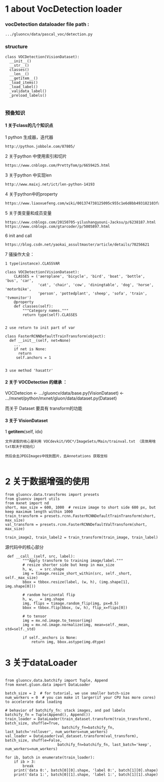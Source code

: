 # 1 about VocDetection loader

### vocDetection dataloader file path :

```
.../gluoncv/data/pascal_voc/detection.py 
```
### structure

```
class VOCDetection(VisionDataset):
  __init__()
  __str__()
  classes()
  __len__()
  __getitem__()
  _load_items()
  _load_label()
  _validata_label()
  _preload_labels()


```
### 预备知识

#### 1 关于class的几个知识点

1 python 生成器，迭代器
```
http://python.jobbole.com/87805/
```

2 关于python 中使用索引和切片
```
https://www.cnblogs.com/PrettyTom/p/6659425.html
```

3 关于python 中实现len
```
http://www.maixj.net/ict/len-python-14193
```

4 关于python中的property
```
https://www.liaoxuefeng.com/wiki/001374738125095c955c1e6d8bb493182103fac9270762a000/001386820062641f3bcc60a4b164f8d91df476445697b9e000
```

5 关于类变量和成员变量
```
https://www.cnblogs.com/20150705-yilushangyouni-Jacksu/p/6238187.html
https://www.cnblogs.com/gtarcoder/p/5005897.html
```

6 init and call
```
https://blog.csdn.net/yaokai_assultmaster/article/details/70256621
```


7 骚操作大全：


```
1 type(instance).CLASSVAR

class VOCDetection(VisionDataset):
    CLASSES = ('aeroplane', 'bicycle', 'bird', 'boat', 'bottle', 'bus', 'car',
               'cat', 'chair', 'cow', 'diningtable', 'dog', 'horse', 'motorbike',
               'person', 'pottedplant', 'sheep', 'sofa', 'train', 'tvmonitor')
    @property
    def classes(self):
        """Category names."""
        return type(self).CLASSES


2 use return to init part of var

class FasterRCNNDefaultTrainTransform(object):
  def __init__(self, net=None)
    ...
    if net is None:
      return
     self.anchors = 1

  
3 use method 'hasattr'

```






#### 2 关于 VOCDetection 的继承 ：

VOCDetecion <-  .../gluoncv/data/base.py(VisionDataset) <- .../mxnet/python/mxnet/gluon/data/dataset.py(Dataset)


而关于 Dataset 要具有 transform的功能


#### 3 关于 VisionDataset

1 __getitem__(self, idx)
```
文件读取的核心是利用 VOCdevkit/VOC*/ImageSets/Main/trainval.txt （具体用啥txt取决于初始化）

然后会去JPEGImages中找到图片，去Annotations 获取坐标


```

# 2 关于数据增强的使用

```
from gluoncv.data.transforms import presets
from gluoncv import utils
from mxnet import nd
short, max_size = 600, 1000  # resize image to short side 600 px, but keep maximum length within 1000
train_transform = presets.rcnn.FasterRCNNDefaultTrainTransform(short, max_size)
val_transform = presets.rcnn.FasterRCNNDefaultValTransform(short, max_size)

train_image2, train_label2 = train_transform(train_image, train_label)

```

源代码中的核心部分

``` 
 def __call__(self, src, label):
        """Apply transform to training image/label."""
        # resize shorter side but keep in max_size
        h, w, _ = src.shape
        img = timage.resize_short_within(src, self._short, self._max_size)
        bbox = tbbox.resize(label, (w, h), (img.shape[1], img.shape[0]))

        # random horizontal flip
        h, w, _ = img.shape
        img, flips = timage.random_flip(img, px=0.5)
        bbox = tbbox.flip(bbox, (w, h), flip_x=flips[0])

        # to tensor
        img = mx.nd.image.to_tensor(img)
        img = mx.nd.image.normalize(img, mean=self._mean, std=self._std)

        if self._anchors is None:
            return img, bbox.astype(img.dtype)

```








# 3 关于dataLoader

```

from gluoncv.data.batchify import Tuple, Append
from mxnet.gluon.data import DataLoader

batch_size = 2  # for tutorial, we use smaller batch-size
num_workers = 0  # you can make it larger(if your CPU has more cores) to accelerate data loading

# behavior of batchify_fn: stack images, and pad labels
batchify_fn = Tuple(Append(), Append())
train_loader = DataLoader(train_dataset.transform(train_transform), batch_size, shuffle=True,
                          batchify_fn=batchify_fn, last_batch='rollover', num_workers=num_workers)
val_loader = DataLoader(val_dataset.transform(val_transform), batch_size, shuffle=False,
                        batchify_fn=batchify_fn, last_batch='keep', num_workers=num_workers)

for ib, batch in enumerate(train_loader):
    if ib > 3:
        break
    print('data 0:', batch[0][0].shape, 'label 0:', batch[1][0].shape)
    print('data 1:', batch[0][1].shape, 'label 1:', batch[1][1].shape)


```






